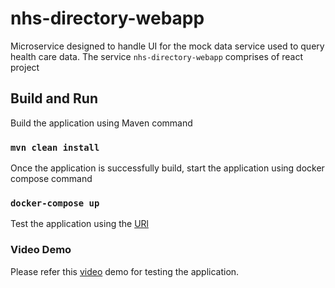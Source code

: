 # nhs-directory-webapp
Microservice designed to handle UI for the mock data service used to query health care data.
The service `nhs-directory-webapp` comprises of react project

## Build and Run
Build the application using Maven command

### `mvn clean install`

Once the application is successfully build, start the application using docker compose command

### `docker-compose up`

Test the application using the [URl](https://localhost:9000/nhs-webapp)

### Video Demo
Please refer this [video](https://drive.google.com/file/d/1SbOTpOenTiyC6xxeNHByhl7GMTfEw4Ba/view?usp=sharing) demo for testing the application.

